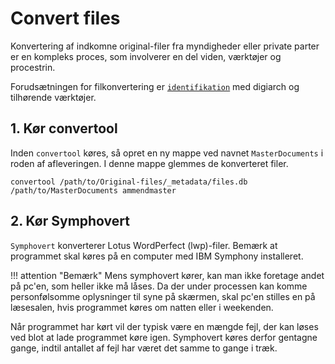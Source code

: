 # Convert files
Konvertering af indkomne original-filer fra myndigheder eller private parter er en kompleks proces, som involverer en del viden, værktøjer og procestrin.

Forudsætningen for filkonvertering er [`identifikation`](../processes/identify-files.md) med digiarch og tilhørende værktøjer.

## 1. Kør convertool
Inden ```convertool``` køres, så opret en ny mappe ved navnet ```MasterDocuments``` i roden af afleveringen. I denne mappe glemmes de konverteret filer.

```
convertool /path/to/Original-files/_metadata/files.db /path/to/MasterDocuments ammendmaster
```


## 2. Kør Symphovert
`Symphovert` konverterer Lotus WordPerfect (lwp)-filer. Bemærk at programmet skal køres på en computer med IBM Symphony installeret.

!!! attention "Bemærk"
    Mens symphovert kører, kan man ikke foretage andet på pc'en, som heller ikke må låses. Da der under processen kan komme personfølsomme oplysninger til syne på skærmen, skal pc'en stilles en på læsesalen, hvis programmet køres om natten eller i weekenden.

Når programmet har kørt vil der typisk være en mængde fejl, der kan løses ved blot at lade programmet køre igen. Symphovert køres derfor gentagne gange, indtil antallet af fejl har været det samme to gange i træk.